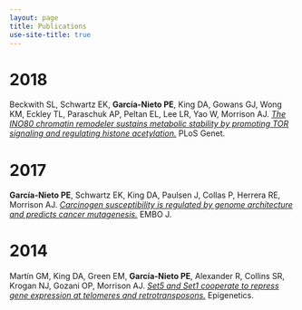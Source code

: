 ```yaml
---
layout: page
title: Publications
use-site-title: true
---
```


# 2018
Beckwith SL, Schwartz EK, **García-Nieto PE**, King DA, Gowans GJ, Wong KM, Eckley TL, Paraschuk AP, Peltan EL, Lee LR, Yao W, Morrison AJ. [*The INO80 chromatin remodeler sustains metabolic stability by promoting TOR signaling and regulating histone acetylation.*]("https://www.ncbi.nlm.nih.gov/pubmed/29462149") PLoS Genet.

# 2017
**García-Nieto PE**, Schwartz EK, King DA, Paulsen J, Collas P, Herrera RE, Morrison AJ. [*Carcinogen susceptibility is regulated by genome architecture and predicts cancer mutagenesis.*](https://www.ncbi.nlm.nih.gov/pubmed/28814448) EMBO J.

# 2014
Martín GM, King DA, Green EM, **García-Nieto PE**, Alexander R, Collins SR, Krogan NJ, Gozani OP, Morrison AJ. [*Set5 and Set1 cooperate to repress gene expression at telomeres and retrotransposons.*](https://www.ncbi.nlm.nih.gov/pubmed/24442241) Epigenetics.

